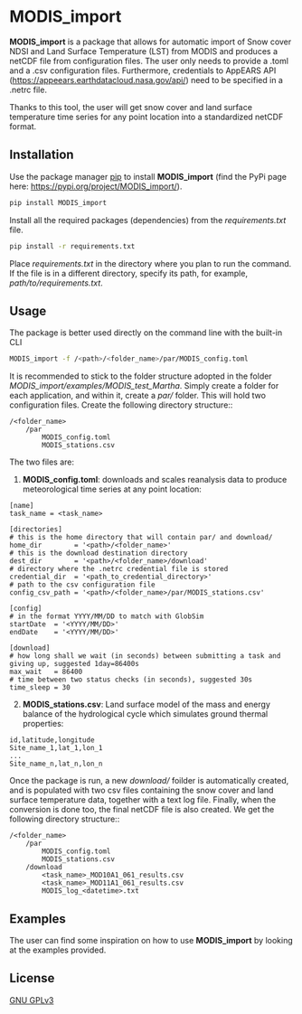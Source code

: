 # MODIS_import

**MODIS_import** is a package that allows for automatic import of Snow cover NDSI and Land Surface Temperature (LST)
from MODIS and produces a netCDF file from configuration files. The user only needs to provide a .toml and a .csv
configuration files. Furthermore, credentials to AppEARS API (https://appeears.earthdatacloud.nasa.gov/api/) need
to be specified in a .netrc file.

Thanks to this tool, the user will get snow cover and land surface temperature time series for any point location
into a standardized netCDF format.

## Installation

Use the package manager [pip](https://pip.pypa.io/en/stable/) to install **MODIS_import** (find the PyPi page here: https://pypi.org/project/MODIS_import/).

```bash
pip install MODIS_import
```

Install all the required packages (dependencies) from the *requirements.txt*  file.


```bash
pip install -r requirements.txt
```

Place *requirements.txt* in the directory where you plan to run the command. If the file is in a different directory, specify its path, for example, *path/to/requirements.txt*.

## Usage

The package is better used directly on the command line with the built-in CLI

```bash
MODIS_import -f /<path>/<folder_name>/par/MODIS_config.toml
```

It is recommended to stick to the folder structure adopted in the folder *MODIS_import/examples/MODIS_test_Martha*.
Simply create a folder for each application, and within it, create a *par/* folder. This will hold two configuration
files. Create the following directory structure::

    /<folder_name>
        /par
            MODIS_config.toml
            MODIS_stations.csv
    

The two files are:

1. **MODIS_config.toml**: downloads and scales reanalysis data to produce meteorological time series at any point location:

```
[name]
task_name = <task_name>

[directories]
# this is the home directory that will contain par/ and download/
home_dir        = '<path>/<folder_name>'
# this is the download destination directory
dest_dir        = '<path>/<folder_name>/download'
# directory where the .netrc credential file is stored
credential_dir  = '<path_to_credential_directory>'
# path to the csv configuration file 
config_csv_path = '<path>/<folder_name>/par/MODIS_stations.csv'

[config]
# in the format YYYY/MM/DD to match with GlobSim
startDate  = '<YYYY/MM/DD>'
endDate    = '<YYYY/MM/DD>'

[download]
# how long shall we wait (in seconds) between submitting a task and giving up, suggested 1day=86400s
max_wait   = 86400
# time between two status checks (in seconds), suggested 30s
time_sleep = 30
```

2. **MODIS_stations.csv**: Land surface model of the mass and energy balance of the hydrological cycle which simulates ground thermal properties:

```
id,latitude,longitude
Site_name_1,lat_1,lon_1
...
Site_name_n,lat_n,lon_n
```

Once the package is run, a new *download/* foilder is automatically created, and is populated with two csv files
containing the snow cover and land surface temperature data, together with a text log file. Finally, when the
conversion is done too, the final netCDF file is also created.
We get the following directory structure::

    /<folder_name>
        /par
            MODIS_config.toml
            MODIS_stations.csv
        /download
            <task_name>_MOD10A1_061_results.csv
            <task_name>_MOD11A1_061_results.csv
            MODIS_log_<datetime>.txt


## Examples

The user can find some inspiration on how to use **MODIS_import** by looking at the examples provided.

## License

[GNU GPLv3](https://choosealicense.com/licenses/gpl-3.0/)
